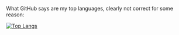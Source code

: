 What GitHub says are my top languages, clearly not correct for some reason:

[![Top Langs](https://github-readme-stats-5mob3ti44-thwaller.vercel.app/api/top-langs/?username=thwaller&layout=compact&langs_count=8&theme=dark&count_private=true)](https://github.com/thwaller/github-readme-stats)

<!--
**thwaller/thwaller** is a ✨ _special_ ✨ repository because its `README.md` (this file) appears on your GitHub profile.

Here are some ideas to get you started:

- 🔭 I’m currently working on ...
- 🌱 I’m currently learning ...
- 👯 I’m looking to collaborate on ...
- 🤔 I’m looking for help with ...
- 💬 Ask me about ...
- 📫 How to reach me: ...
- 😄 Pronouns: ...
- ⚡ Fun fact: ...
-->
